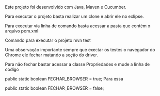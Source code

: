 Este projeto foi desenvolvido com Java, Maven e Cucumber.

Para executar o projeto basta realizar um clone e abrir ele no eclipse.

Para executar via linha de comando basta acessar a pasta que contém o arquivo pom.xml

Comando para executar o projeto mvn test

Uma observação importante sempre que exectar os testes o navegador do Chrome ele fechar matando a seção do driver.

Para não fechar bastar acessar a classe Propriedades e mude a linha de codigo

public static boolean FECHAR_BROWSER = true;
Para essa

public static boolean FECHAR_BROWSER = false;
